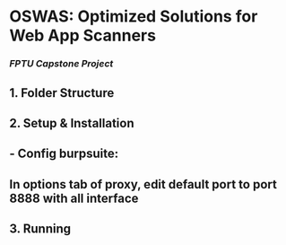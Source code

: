 # **OSWAS**: Optimized Solutions for Web App Scanners
### *FPTU Capstone Project*

## 1. Folder Structure

## 2. Setup & Installation
## - Config burpsuite:
##   In options tab of proxy, edit default port to port 8888 with all interface

## 3. Running


